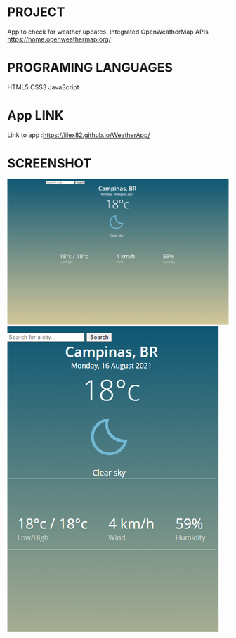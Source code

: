 # PROJECT
App to check for weather updates. 
Integrated OpenWeatherMap APIs 
https://home.openweathermap.org/

# PROGRAMING LANGUAGES 
HTML5
CSS3
JavaScript

# App LINK
Link to app :https://lilex82.github.io/WeatherApp/

# SCREENSHOT
<img src="/Weather/Public/AppShots/Screenshot%20(576).png">
<img src="/Weather/Public/AppShots/Screenshot%20(577).png">
